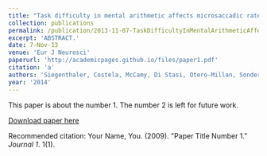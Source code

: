 ```yaml
---
title: "Task difficulty in mental arithmetic affects microsaccadic rates and magnitudes."
collection: publications
permalink: /publication/2013-11-07-TaskDifficultyInMentalArithmeticAffectsMicrosaccadicRatesAndMag
excerpt: 'ABSTRACT.'
date: 7-Nov-13
venue: 'Eur J Neurosci'
paperurl: 'http://academicpages.github.io/files/paper1.pdf'
citation: 'a'
authors: 'Siegenthaler, Costela, McCamy, Di Stasi, Otero-Millan, Sonderegger, Groner, Macknik & Martinez-Conde'
year: '2014'
---
```

This paper is about the number 1. The number 2 is left for future work.

[Download paper here](http://academicpages.github.io/files/paper1.pdf)

Recommended citation: Your Name, You. (2009). "Paper Title Number 1." <i>Journal 1</i>. 1(1).
